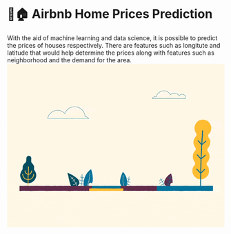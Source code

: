 # 🏡🏠 Airbnb Home Prices Prediction 

With the aid of machine learning and data science, it is possible to predict the prices of houses respectively. There are features such as longitute and latitude that would help determine the prices along with features such as neighborhood and the demand for the area. 
<img src = "https://github.com/suhasmaddali/GIF-files/blob/main/homegif.gif" />
